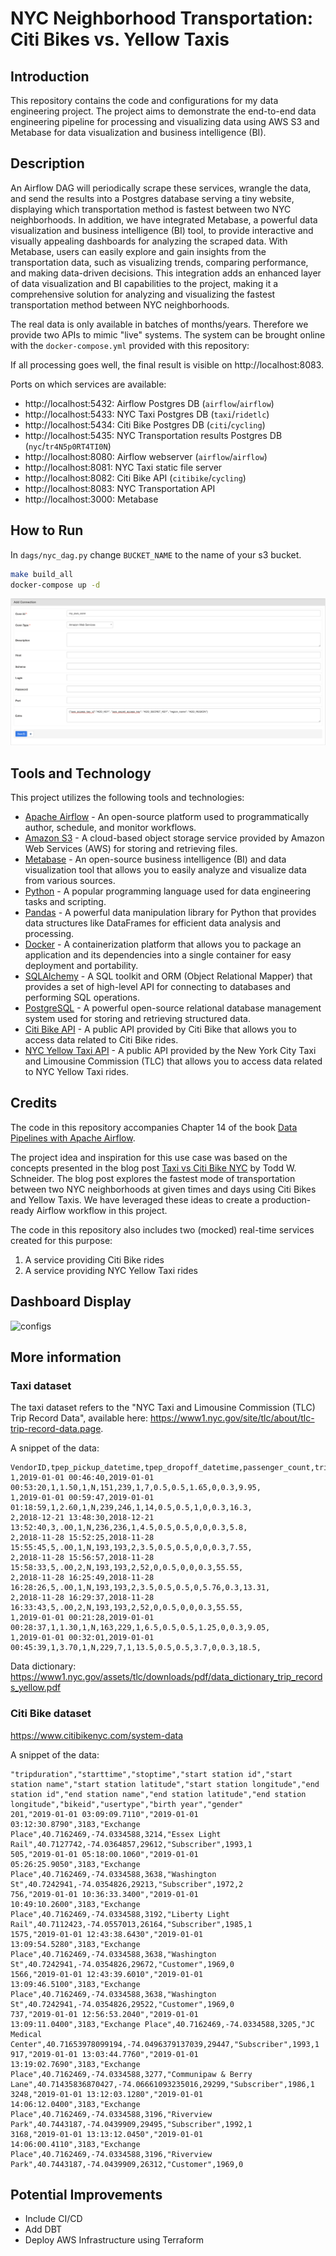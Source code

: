# NYC Neighborhood Transportation: Citi Bikes vs. Yellow Taxis

## Introduction

This repository contains the code and configurations for my data engineering project. The project aims to demonstrate the end-to-end data engineering pipeline for processing and visualizing data using AWS S3 and Metabase for data visualization and business intelligence (BI).

## Description

An Airflow DAG will periodically scrape these services, wrangle the data, and send the results into a Postgres database serving a tiny website, displaying which transportation method is fastest between two NYC neighborhoods. In addition, we have integrated Metabase, a powerful data visualization and business intelligence (BI) tool, to provide interactive and visually appealing dashboards for analyzing the scraped data. With Metabase, users can easily explore and gain insights from the transportation data, such as visualizing trends, comparing performance, and making data-driven decisions. This integration adds an enhanced layer of data visualization and BI capabilities to the project, making it a comprehensive solution for analyzing and visualizing the fastest transportation method between NYC neighborhoods.

The real data is only available in batches of months/years. Therefore we provide two APIs to mimic "live"
systems. The system can be brought online with the `docker-compose.yml` provided with this repository:

If all processing goes well, the final result is visible on http://localhost:8083.

Ports on which services are available:

- http://localhost:5432: Airflow Postgres DB (`airflow`/`airflow`)
- http://localhost:5433: NYC Taxi Postgres DB (`taxi`/`ridetlc`)
- http://localhost:5434: Citi Bike Postgres DB (`citi`/`cycling`)
- http://localhost:5435: NYC Transportation results Postgres DB (`nyc`/`tr4N5p0RT4TI0N`)
- http://localhost:8080: Airflow webserver (`airflow`/`airflow`)
- http://localhost:8081: NYC Taxi static file server
- http://localhost:8082: Citi Bike API (`citibike`/`cycling`)
- http://localhost:8083: NYC Transportation API
- http://localhost:3000: Metabase

## How to Run

In `dags/nyc_dag.py` change `BUCKET_NAME` to the name of your s3 bucket.

```bash
make build_all
docker-compose up -d
```

![configs](images/airflow_ui_config.png)

## Tools and Technology

This project utilizes the following tools and technologies:

- [Apache Airflow](https://airflow.apache.org/) - An open-source platform used to programmatically author, schedule, and monitor workflows.
- [Amazon S3](https://aws.amazon.com/s3/) - A cloud-based object storage service provided by Amazon Web Services (AWS) for storing and retrieving files.
- [Metabase](https://www.metabase.com/) - An open-source business intelligence (BI) and data visualization tool that allows you to easily analyze and visualize data from various sources.
- [Python](https://www.python.org/) - A popular programming language used for data engineering tasks and scripting.
- [Pandas](https://pandas.pydata.org/) - A powerful data manipulation library for Python that provides data structures like DataFrames for efficient data analysis and processing.
- [Docker](https://www.docker.com/) - A containerization platform that allows you to package an application and its dependencies into a single container for easy deployment and portability.
- [SQLAlchemy](https://www.sqlalchemy.org/) - A SQL toolkit and ORM (Object Relational Mapper) that provides a set of high-level API for connecting to databases and performing SQL operations.
- [PostgreSQL](https://www.postgresql.org/) - A powerful open-source relational database management system used for storing and retrieving structured data.
- [Citi Bike API](https://www.citibikenyc.com/system-data) - A public API provided by Citi Bike that allows you to access data related to Citi Bike rides.
- [NYC Yellow Taxi API](https://www1.nyc.gov/site/tlc/about/tlc-trip-record-data.page) - A public API provided by the New York City Taxi and Limousine Commission (TLC) that allows you to access data related to NYC Yellow Taxi rides.

## Credits

The code in this repository accompanies Chapter 14 of the book [Data Pipelines with Apache Airflow](https://www.manning.com/books/data-pipelines-with-apache-airflow).

The project idea and inspiration for this use case was based on the concepts presented in the blog post [Taxi vs Citi Bike NYC](https://toddwschneider.com/posts/taxi-vs-citi-bike-nyc) by Todd W. Schneider. The blog post explores the fastest mode of transportation between two NYC neighborhoods at given times and days using Citi Bikes and Yellow Taxis. We have leveraged these ideas to create a production-ready Airflow workflow in this project.

The code in this repository also includes two (mocked) real-time services created for this purpose:

1. A service providing Citi Bike rides
2. A service providing NYC Yellow Taxi rides


## Dashboard Display

![configs](images/citibike_dashboard.png)


## More information

### Taxi dataset

The taxi dataset refers to the "NYC Taxi and Limousine Commission (TLC) Trip Record Data", available here:
https://www1.nyc.gov/site/tlc/about/tlc-trip-record-data.page.

A snippet of the data:

```csv
VendorID,tpep_pickup_datetime,tpep_dropoff_datetime,passenger_count,trip_distance,RatecodeID,store_and_fwd_flag,PULocationID,DOLocationID,payment_type,fare_amount,extra,mta_tax,tip_amount,tolls_amount,improvement_surcharge,total_amount,congestion_surcharge
1,2019-01-01 00:46:40,2019-01-01 00:53:20,1,1.50,1,N,151,239,1,7,0.5,0.5,1.65,0,0.3,9.95,
1,2019-01-01 00:59:47,2019-01-01 01:18:59,1,2.60,1,N,239,246,1,14,0.5,0.5,1,0,0.3,16.3,
2,2018-12-21 13:48:30,2018-12-21 13:52:40,3,.00,1,N,236,236,1,4.5,0.5,0.5,0,0,0.3,5.8,
2,2018-11-28 15:52:25,2018-11-28 15:55:45,5,.00,1,N,193,193,2,3.5,0.5,0.5,0,0,0.3,7.55,
2,2018-11-28 15:56:57,2018-11-28 15:58:33,5,.00,2,N,193,193,2,52,0,0.5,0,0,0.3,55.55,
2,2018-11-28 16:25:49,2018-11-28 16:28:26,5,.00,1,N,193,193,2,3.5,0.5,0.5,0,5.76,0.3,13.31,
2,2018-11-28 16:29:37,2018-11-28 16:33:43,5,.00,2,N,193,193,2,52,0,0.5,0,0,0.3,55.55,
1,2019-01-01 00:21:28,2019-01-01 00:28:37,1,1.30,1,N,163,229,1,6.5,0.5,0.5,1.25,0,0.3,9.05,
1,2019-01-01 00:32:01,2019-01-01 00:45:39,1,3.70,1,N,229,7,1,13.5,0.5,0.5,3.7,0,0.3,18.5,
```

Data dictionary: https://www1.nyc.gov/assets/tlc/downloads/pdf/data_dictionary_trip_records_yellow.pdf

### Citi Bike dataset

https://www.citibikenyc.com/system-data

A snippet of the data:

```csv
"tripduration","starttime","stoptime","start station id","start station name","start station latitude","start station longitude","end station id","end station name","end station latitude","end station longitude","bikeid","usertype","birth year","gender"
201,"2019-01-01 03:09:09.7110","2019-01-01 03:12:30.8790",3183,"Exchange Place",40.7162469,-74.0334588,3214,"Essex Light Rail",40.7127742,-74.0364857,29612,"Subscriber",1993,1
505,"2019-01-01 05:18:00.1060","2019-01-01 05:26:25.9050",3183,"Exchange Place",40.7162469,-74.0334588,3638,"Washington St",40.7242941,-74.0354826,29213,"Subscriber",1972,2
756,"2019-01-01 10:36:33.3400","2019-01-01 10:49:10.2600",3183,"Exchange Place",40.7162469,-74.0334588,3192,"Liberty Light Rail",40.7112423,-74.0557013,26164,"Subscriber",1985,1
1575,"2019-01-01 12:43:38.6430","2019-01-01 13:09:54.5280",3183,"Exchange Place",40.7162469,-74.0334588,3638,"Washington St",40.7242941,-74.0354826,29672,"Customer",1969,0
1566,"2019-01-01 12:43:39.6010","2019-01-01 13:09:46.5100",3183,"Exchange Place",40.7162469,-74.0334588,3638,"Washington St",40.7242941,-74.0354826,29522,"Customer",1969,0
737,"2019-01-01 12:56:53.2040","2019-01-01 13:09:11.0400",3183,"Exchange Place",40.7162469,-74.0334588,3205,"JC Medical Center",40.71653978099194,-74.0496379137039,29447,"Subscriber",1993,1
917,"2019-01-01 13:03:44.7760","2019-01-01 13:19:02.7690",3183,"Exchange Place",40.7162469,-74.0334588,3277,"Communipaw & Berry Lane",40.71435836870427,-74.06661093235016,29299,"Subscriber",1986,1
3248,"2019-01-01 13:12:03.1280","2019-01-01 14:06:12.0400",3183,"Exchange Place",40.7162469,-74.0334588,3196,"Riverview Park",40.7443187,-74.0439909,29495,"Subscriber",1992,1
3168,"2019-01-01 13:13:12.0450","2019-01-01 14:06:00.4110",3183,"Exchange Place",40.7162469,-74.0334588,3196,"Riverview Park",40.7443187,-74.0439909,26312,"Customer",1969,0
```

## Potential Improvements

- Include CI/CD
- Add DBT
- Deploy AWS Infrastructure using Terraform 
